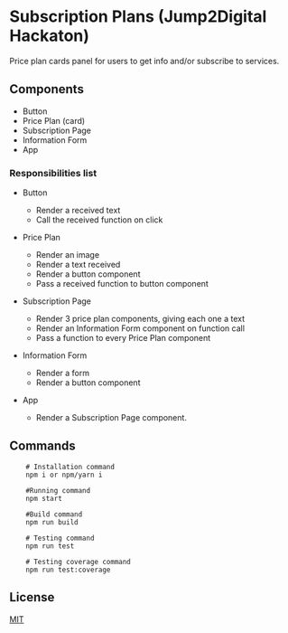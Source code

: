 # Subscription Plans (Jump2Digital Hackaton)

Price plan cards panel for users to get info and/or subscribe to services.


## Components
  * Button
  * Price Plan (card)
  * Subscription Page
  * Information Form
  * App

### Responsibilities list
  * Button
    * Render a received text
    * Call the received function on click
    
  * Price Plan
    * Render an image
    * Render a text received
    * Render a button component
    * Pass a received function to button component
  
  * Subscription Page
    * Render 3 price plan components, giving each one a text
    * Render an Information Form component on function call
    * Pass a function to every Price Plan component

  * Information Form
    * Render a form
    * Render a button component
  
  * App
    * Render a Subscription Page component.


## Commands

```shell
    # Installation command
    npm i or npm/yarn i 

    #Running command
    npm start

    #Build command
    npm run build
```

```shell
    # Testing command
    npm run test

    # Testing coverage command
    npm run test:coverage
```

## License 

[MIT](https://opensource.org/licenses/MIT)
